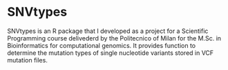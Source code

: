 # SNVtypes
SNVtypes is an R package that I developed as a project for a Scientific Programming course delivederd by the Politecnico of Milan for the M.Sc. in Bioinformatics for computational genomics. 
It provides function to determine the mutation types of single nucleotide variants stored in VCF mutation files. 
